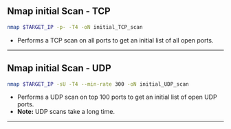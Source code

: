 ## Nmap initial Scan - TCP
```bash
nmap $TARGET_IP -p- -T4 -oN initial_TCP_scan 
```
- Performs a TCP scan on all ports to get an initial list of all open ports.

---

## Nmap initial Scan - UDP
```bash
nmap $TARGET_IP -sU -T4 --min-rate 300 -oN initial_UDP_scan 
```
- Performs a UDP scan on top 100 ports to get an initial list of open UDP ports.
- **Note:** UDP scans take a long time.

---
